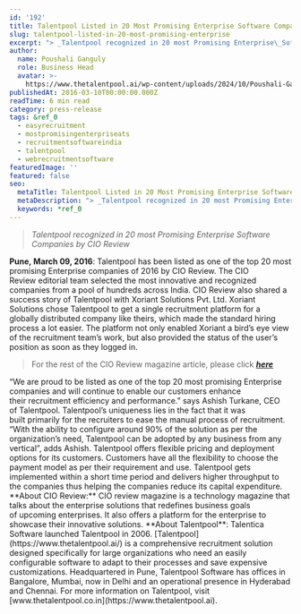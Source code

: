```yaml
---
id: '192'
title: Talentpool Listed in 20 Most Promising Enterprise Software Companies
slug: talentpool-listed-in-20-most-promising-enterprise
excerpt: "> _Talentpool recognized in 20 most Promising Enterprise\_Software Companies by CIO Review_\n\n**Pune,\_March 09, 2016**: Talentpool has been listed as one of the top\_20 most promising Enterprise compani..."
author:
  name: Poushali Ganguly
  role: Business Head
  avatar: >-
    https://www.thetalentpool.ai/wp-content/uploads/2024/10/Poushali-Gangulyimage.webp
publishedAt: 2016-03-10T00:00:00.000Z
readTime: 6 min read
category: press-release
tags: &ref_0
  - easyrecruitment
  - mostpromisingenterpriseats
  - recruitmentsoftwareindia
  - talentpool
  - webrecruitmentsoftware
featuredImage: ''
featured: false
seo:
  metaTitle: Talentpool Listed in 20 Most Promising Enterprise Software Companies
  metaDescription: "> _Talentpool recognized in 20 most Promising Enterprise\_Software Companies by CIO Review_\n\n**Pune,\_March 09, 2016**: Talentpool has been listed as one of the top\_20 most promising Enterprise compani..."
  keywords: *ref_0
---
```


> _Talentpool recognized in 20 most Promising Enterprise Software Companies by CIO Review_

**Pune, March 09, 2016**: Talentpool has been listed as one of the top 20 most promising Enterprise companies of 2016 by CIO Review. The CIO Review editorial team selected the most innovative and recognized companies from a pool of hundreds across India. CIO Review also shared a success story of Talentpool with Xoriant Solutions Pvt. Ltd. Xoriant Solutions chose Talentpool to get a single recruitment platform for a globally distributed company like theirs, which made the standard hiring process a lot easier. The platform not only enabled Xoriant a bird’s eye view of the recruitment team’s work, but also provided the status of the user’s position as soon as they logged in.

> For the rest of the CIO Review magazine article, please click [_**here**_](http://www.cioreviewindia.com/magazine/Talentpool-Accelerating-Recruitment-and-Delivering-Higher-Throughput-to-Enterprises-JVDN91763349.html)

<!--more--> “We are proud to be listed as one of the top 20 most promising Enterprise companies and will continue to enable our customers enhance their recruitment efficiency and performance.” says Ashish Turkane, CEO of Talentpool. Talentpool’s uniqueness lies in the fact that it was built primarily for the recruiters to ease the manual process of recruitment. “With the ability to configure around 90% of the solution as per the organization’s need, Talentpool can be adopted by any business from any vertical”, adds Ashish. Talentpool offers flexible pricing and deployment options for its customers. Customers have all the flexibility to choose the payment model as per their requirement and use. Talentpool gets implemented within a short time period and delivers higher throughput to the companies thus helping the companies reduce its capital expenditure. **About CIO Review:** CIO review magazine is a technology magazine that talks about the enterprise solutions that redefines business goals of upcoming enterprises. It also offers a platform for the enterprise to showcase their innovative solutions. **About Talentpool**: Talentica Software launched Talentpool in 2006. [Talentpool](https://www.thetalentpool.ai/) is a comprehensive recruitment solution designed specifically for large organizations who need an easily configurable software to adapt to their processes and save expensive customizations. Headquartered in Pune, Talentpool Software has offices in Bangalore, Mumbai, now in Delhi and an operational presence in Hyderabad and Chennai. For more information on Talentpool, visit [www.thetalentpool.co.in](https://www.thetalentpool.ai). 

<script type="application/ld+json"><br /> { "@context": "http://schema.org",<br /> "@type": "BlogPosting",<br /> "mainEntityOfPage": {<br /> "@type": "WebPage",<br /> "@id": "https://www.thetalentpool.ai/"<br /> },<br /> "headline": "Top 5 Techniques to Pace Up Your Speed of Hire!",<br /> "alternativeHeadline": "This is the very reason why, you need to increase your hiring speed so that you can claim all the quality candidates pronto! Simultaneously, the quality of hire also improves!",<br /> "award": "",<br /> "image": {<br /> "@type": "ImageObject",<br /> "url":"https://www.thetalentpool.ai/images/logo.png",<br /> "height": 800,<br /> "width": 800},<br /> "editor": "Talent Pool",<br /> "genre": "Recruitment",<br /> "keywords": "Recruiting Software, Employment,Top 5 technique for recruitment",<br /> "wordcount": "640",<br /> "publisher": {<br /> "@type": "Organization",<br /> "name": "Talent Pool",<br /> "logo": {<br /> "@type": "ImageObject",<br /> "url": "https://www.thetalentpool.ai/images/logo.png",<br /> "width": 600,<br /> "height": 60<br /> }<br /> },<br /> "url": "https://www.thetalentpool.ai/top-5-techniques-to-pace-up-your-speed-of-hire/",<br /> "datePublished": "2016-02-12",<br /> "dateCreated": "2016-02-12",<br /> "dateModified": "2016-02-12",<br /> "description": "High quality candidates are never stable. They are in and out of the market quickly. This is the very reason why, you need to increase your hiring speed so that you can claim all the quality candidates pronto! Simultaneously, the quality of hire also improves!<br /> Of course, all the time goes in the screening and evaluation of the candidates, which is crucial. But, a slow hiring process is a colossal waste of time and a major distraction for the potential candidate.<br /> How do we avoid this? Make smaller changes in your existing process to see a drastic decrease in time to hire.<br /> 1. Make a List of “Most-Wanted” Candidates<br /> List down the list of candidates who match the niche skills to the T. Most candidates in this list would be passive so plan and follow a series of communication that you would send them in the next quarter. It could be a birthday message, a personalized job notification or simply a company update through a newsletter.<br /> 2. Track All Profiles That You Receive From All Sources<br /> Start focusing on your existing database, employee referrals and your career page as the primary source of profiles instead of job portals and vendors. Ensure that you market your organization well enough to get quality inbound enquiries.<br /> To do that, pay attention to:<br /> Job Descriptions – Write them differently for each position. Don’t rely on the JDs that were written years ago by your predecessors.<br /> Social Media Updates – Candidates try to get a hint about the company culture through the social media pages. Push regular updates which are well thought of and well-written to convey the right message.<br /> Website Career Page – Don’t just publish vision, mission and current openings. Make videos and publish testimonials from current employees.<br /> 3. Measure Time Spent at Each Stage of Recruitment<br /> Don’t just calculate cumulative ageing of a position from the day it was opened to the day the position was closed. Calculate the time spent at each stage so that you know the stage(s) where the hiring process becomes the slowest. Concentrate on parameters that will show you the gaps clearly. Time to Start (TTS), Time to Fill (TTF) and Time to Accept Offer.<br /> 4. Go Digital!<br /> Manual processes provide sufficient tools to keep going but they hardly help teams improve efficiency or performance. Automate and streamline your hiring process to track and get the valuable data. Hiring professionals can leverage this data to monitor the health of their recruiting efforts and take corrective actions.<br /> 5. Post-Offer Engagement<br /> Once the candidate accepts offer, recruiters often move on to the next open position. It is imperative to engage with the candidate post offer acceptance to help candidates manage change seamlessly. Providing a good candidate experience can actually prove to either win your candidate’s trust and interest or just drive him away. This is especially important for senior level hires.<br /> These recruitment actions will surely accelerate your hiring speed. Working on these gaps will surely impact your time to hire considerably.<br /> Happy Hiring!",<br /> "author": {<br /> "@type": "Organization",<br /> "name": "Admin"<br /> }<br /> }<br /></script>
